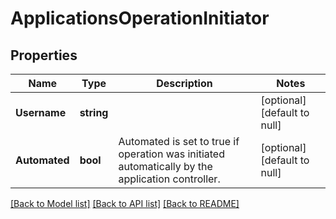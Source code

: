 # ApplicationsOperationInitiator

## Properties
Name | Type | Description | Notes
------------ | ------------- | ------------- | -------------
**Username** | **string** |  | [optional] [default to null]
**Automated** | **bool** | Automated is set to true if operation was initiated automatically by the application controller. | [optional] [default to null]

[[Back to Model list]](../README.md#documentation-for-models) [[Back to API list]](../README.md#documentation-for-api-endpoints) [[Back to README]](../README.md)

